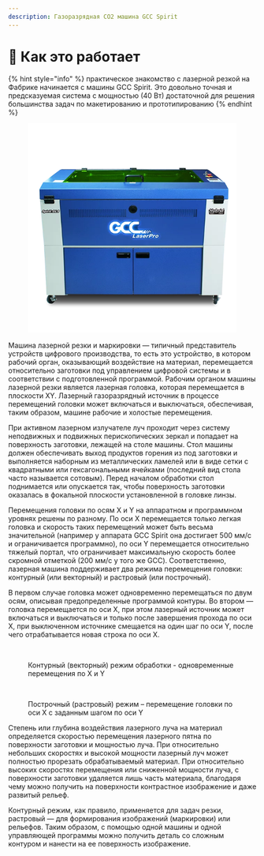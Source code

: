 ```yaml
---
description: Газоразрядная CO2 машина GCC Spirit
---
```


# 🤙 Как это работает

{% hint style="info" %}
практическое знакомство с лазерной резкой на Фабрике начинается с машины GCC Spirit. Это довольно точная и предсказуемая система с мощностью (40 Вт) достаточной для решения большинства задач по макетированию и прототипированию&#x20;
{% endhint %}



<figure><img src="../.gitbook/assets/gcc-hybrid.png" alt="" width="450"><figcaption></figcaption></figure>

Машина лазерной резки и маркировки —  типичный представитель устройств цифрового производства, то есть это устройство, в котором рабочий орган, оказывающий воздействие на материал, перемещается относительно заготовки под управлением цифровой системы и в соответствии с подготовленной программой. Рабочим органом машины лазерной резки является лазерная головка, которая перемещается в плоскости XY. Лазерный газоразрядный источник в процессе перемещений головки может включаться и выключаться, обеспечивая, таким образом, машине рабочие и холостые перемещения.

При активном лазерном излучателе луч проходит через систему неподвижных и подвижных перископических зеркал и попадает на поверхность заготовки, лежащей на столе машины. Стол машины должен обеспечивать выход продуктов горения из под заготовки и выполняется наборным из металлических ламелей или в виде сетки с квадратными или гексагональными ячейками (последний вид стола часто называется сотовым). Перед началом обработки стол поднимается или опускается так, чтобы поверхность заготовки оказалась в фокальной плоскости установленной в головке линзы.&#x20;

Перемещения головки по осям X и Y на аппаратном и программном уровнях решены по разному. По оси X перемещается только легкая головка и скорость таких перемещений может быть весьма значительной (например у аппарата GCC Spirit она достигает 500 мм/с и ограничивается программно), по оси Y перемещается относительно тяжелый портал, что ограничивает максимальную скорость более скромной отметкой (200 мм/с у того же GCC). Соответственно, лазерная машина поддерживает два режима перемещения головки: контурный (или векторный) и растровый (или построчный).&#x20;

В первом случае головка может одновременно перемещаться по двум осям, описывая предопределенные программой контуры. Во втором — головка перемещается по оси Х, при этом лазерный источник может включаться и выключаться и только после завершения прохода по оси X, при выключенном источнике смещается на один шаг по оси Y, после чего отрабатывается новая строка по оси X.&#x20;



<figure><img src="../.gitbook/assets/contour.gif" alt=""><figcaption><p>Контурный (векторный) режим обработки - одновременные перемещения по X и Y</p></figcaption></figure>



<figure><img src="../.gitbook/assets/raster.gif" alt=""><figcaption><p>Построчный (растровый) режим – перемещение головки по оси X с заданным шагом по оси Y  </p></figcaption></figure>

Степень или глубина воздействия лазерного луча на материал определяется скоростью перемещения лазерного пятна по поверхности заготовки и мощностью луча. При относительно небольших скоростях и высокой мощности лазерный луч может полностью прорезать обрабатываемый материал. При относительно высоких скоростях перемещения или сниженной мощности луча, с поверхности заготовки удаляется лишь часть материала, благодаря чему можно получить на поверхности контрастное изображение и даже развитый рельеф.&#x20;

Контурный режим, как правило, применяется для задач резки, растровый — для формирования изображений (маркировки) или рельефов. Таким образом, с помощью одной машины и одной управляющей программы можно получить деталь со сложным контуром и нанести на ее поверхность изображение.
